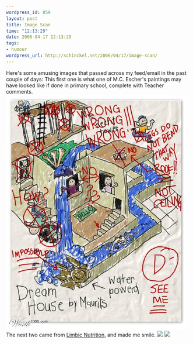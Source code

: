 ```yaml
--- 
wordpress_id: 859
layout: post
title: Image Scan
time: "12:13:29"
date: 2006-04-17 12:13:29
tags: 
- humour
wordpress_url: http://schinckel.net/2006/04/17/image-scan/
---
```

Here's some amusing images that passed across my feed/email in the past couple of days: This first one is what one of M.C. Escher's paintings may have looked like if done in primary school, complete with Teacher comments. ![Escher Child][1] The next two came from [Limbic Nutrition][2], and made me smile. ![][3] ![][4]

   [1]: /images/231545EJlI_w.jpg
   [2]: http://feeds.feedburner.com/LimbicnutritionWeblog?m=943
   [3]: /images/127087473_5e2b4b2f9f_m.jpg
   [4]: /images/127087520_9bb3a7a1fc_m.jpg

